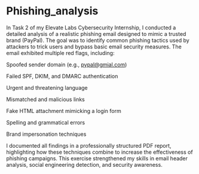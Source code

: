 # Phishing_analysis
In Task 2 of my Elevate Labs Cybersecurity Internship, I conducted a detailed analysis of a realistic phishing email designed to mimic a trusted brand (PayPal). The goal was to identify common phishing tactics used by attackers to trick users and bypass basic email security measures.
The email exhibited multiple red flags, including:

Spoofed sender domain (e.g., pypal@gmial.com)

Failed SPF, DKIM, and DMARC authentication

Urgent and threatening language

Mismatched and malicious links

Fake HTML attachment mimicking a login form

Spelling and grammatical errors

Brand impersonation techniques

I documented all findings in a professionally structured PDF report, highlighting how these techniques combine to increase the effectiveness of phishing campaigns. This exercise strengthened my skills in email header analysis, social engineering detection, and security awareness.
